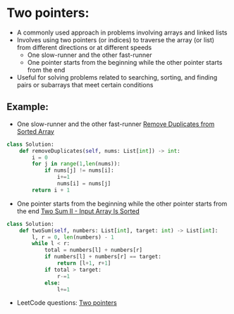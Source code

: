 # Two pointers:
- A commonly used approach in problems involving arrays and linked lists
- Involves using two pointers (or indices) to traverse the array (or list) from different directions or at different speeds
    - One slow-runner and the other fast-runner
    - One pointer starts from the beginning while the other pointer starts from the end
- Useful for solving problems related to searching, sorting, and finding pairs or subarrays that meet certain conditions

## Example:
- One slow-runner and the other fast-runner
[Remove Duplicates from Sorted Array](https://leetcode.com/problems/remove-duplicates-from-sorted-array/description/)

```python
class Solution:
    def removeDuplicates(self, nums: List[int]) -> int:
        i = 0
        for j in range(1,len(nums)):
            if nums[j] != nums[i]:
                i+=1
                nums[i] = nums[j]
        return i + 1
```

- One pointer starts from the beginning while the other pointer starts from the end
[Two Sum II - Input Array Is Sorted](https://leetcode.com/problems/two-sum-ii-input-array-is-sorted/description/)

```python
class Solution:
    def twoSum(self, numbers: List[int], target: int) -> List[int]:
        l, r = 0, len(numbers) - 1
        while l < r:
            total = numbers[l] + numbers[r]
            if numbers[l] + numbers[r] == target:
                return [l+1, r+1]
            if total > target:
                r-=1
            else:
                l+=1
```

- LeetCode questions: [Two pointers](https://leetcode.com/tag/two-pointers/)
